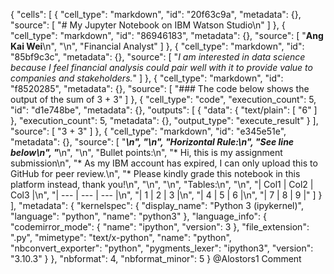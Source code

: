 {
 "cells": [
  {
   "cell_type": "markdown",
   "id": "20f63c9a",
   "metadata": {},
   "source": [
    "# My Jupyter Notebook on IBM Watson Studio\n"
   ]
  },
  {
   "cell_type": "markdown",
   "id": "86946183",
   "metadata": {},
   "source": [
    "**Ang Kai Wei**\n",
    "\n",
    "Financial Analyst"
   ]
  },
  {
   "cell_type": "markdown",
   "id": "85bf9c3c",
   "metadata": {},
   "source": [
    "*I am interested in data science because I feel financial analysis could pair well with it to provide value to companies and stakeholders.*"
   ]
  },
  {
   "cell_type": "markdown",
   "id": "f8520285",
   "metadata": {},
   "source": [
    "### The code below shows the output of the sum of 3 + 3"
   ]
  },
  {
   "cell_type": "code",
   "execution_count": 5,
   "id": "d1e748be",
   "metadata": {},
   "outputs": [
    {
     "data": {
      "text/plain": [
       "6"
      ]
     },
     "execution_count": 5,
     "metadata": {},
     "output_type": "execute_result"
    }
   ],
   "source": [
    "3 + 3"
   ]
  },
  {
   "cell_type": "markdown",
   "id": "e345e51e",
   "metadata": {},
   "source": [
    "***\n",
    "\n",
    "Horizontal Rule:\n",
    "See line below\n",
    "***\n",
    "\n",
    "Bullet points:\n",
    "* Hi, this is my assignment submission\n",
    "* As my IBM account has expired, I can only upload this to GitHub for peer review.\n",
    "* Please kindly grade this notebook in this platform instead, thank you!\n",
    "\n",
    "\n",
    "Tables:\n",
    "\n",
    "| Col1 | Col2 | Col3 |\n",
    "| --- | --- | --- |\n",
    "| 1 | 2 | 3 |\n",
    "| 4 | 5 | 6 |\n",
    "| 7 | 8 | 9 |"
   ]
  }
 ],
 "metadata": {
  "kernelspec": {
   "display_name": "Python 3 (ipykernel)",
   "language": "python",
   "name": "python3"
  },
  "language_info": {
   "codemirror_mode": {
    "name": "ipython",
    "version": 3
   },
   "file_extension": ".py",
   "mimetype": "text/x-python",
   "name": "python",
   "nbconvert_exporter": "python",
   "pygments_lexer": "ipython3",
   "version": "3.10.3"
  }
 },
 "nbformat": 4,
 "nbformat_minor": 5
}
@Alostors1
Comment
